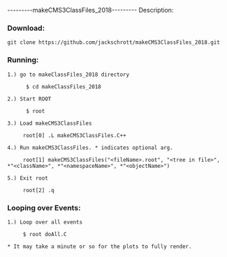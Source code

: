---------makeCMS3ClassFiles_2018---------
Description:

### Download:

    git clone https://github.com/jackschrott/makeCMS3ClassFiles_2018.git

### Running:

    1.) go to makeClassFiles_2018 directory

          $ cd makeClassFiles_2018
      
    2.) Start ROOT

          $ root
      
    3.) Load makeCMS3ClassFiles

         root[0] .L makeCMS3ClassFiles.C++
      
    4.) Run makeCMS3ClassFiles. * indicates optional arg.
      
         root[1] makeCMS3ClassFiles("<fileName>.root", "<tree in file>", *"<className>", *"<namespaceName>", *"<objectName>")
         
    5.) Exit root
        
         root[2] .q
      
### Looping over Events:

    1.) Loop over all events
    
         $ root doAll.C
         
    * It may take a minute or so for the plots to fully render.
    
